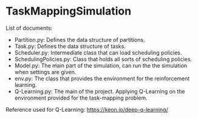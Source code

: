 # TaskMappingSimulation
List of documents:

- Partition.py:           Defines the data structure of partitions.
- Task.py:                Defines the data structure of tasks.
- Scheduler.py:           Intermediate class that can load scheduling policies.
- SchedulingPolicies.py:  Class that holds all sorts of scheduling policies.
- Model.py:               The main part of the simulation, can run the the simulation when settings are given.
- env.py:                 The class that provides the environment for the reinforcement learning.
- Q-Learning.py:          The main of the project. Applying Q-Learning on the environment provided for the task-mapping problem.

Reference used for Q-Learning: https://keon.io/deep-q-learning/
